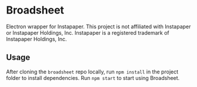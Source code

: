 # Broadsheet

Electron wrapper for Instapaper. This project is not affiliated with Instapaper or Instapaper Holdings, Inc. Instapaper is a registered trademark of Instapaper Holdings, Inc.

## Usage

After cloning the `broadsheet` repo locally, run `npm install` in the project folder to install dependencies. Run `npm start` to start using Broadsheet.
